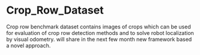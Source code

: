 # Crop_Row_Dataset
Crop row benchmark dataset contains images of crops which can be used for evaluation of crop row detection methods and to solve robot localization by visual odometry.
will share in the next few month new framework based a novel approach.
